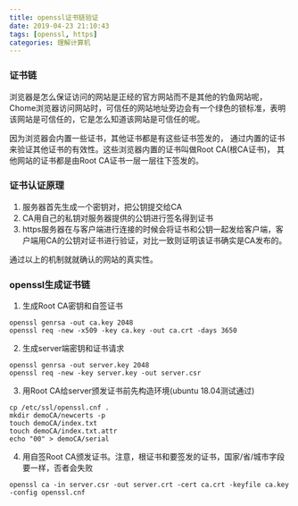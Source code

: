 ```yaml
---
title: openssl证书链验证
date: 2019-04-23 21:10:43
tags: [openssl, https]
categories: 理解计算机
---
```


### 证书链

浏览器是怎么保证访问的网站是正经的官方网站而不是其他的钓鱼网站呢，Chome浏览器访问网站时，可信任的网站地址旁边会有一个绿色的锁标准，表明该网站是可信任的，它是怎么知道该网站是可信任的呢。  

因为浏览器会内置一些证书，其他证书都是有这些证书签发的， 通过内置的证书来验证其他证书的有效性。这些浏览器内置的证书叫做Root CA(根CA证书)， 其他网站的证书都是由Root CA证书一层一层往下签发的。

### 证书认证原理

1. 服务器首先生成一个密钥对，把公钥提交给CA
2. CA用自己的私钥对服务器提供的公钥进行签名得到证书
3. https服务器在与客户端进行连接的时候会将证书和公钥一起发给客户端，客户端用CA的公钥对证书进行验证，对比一致则证明该证书确实是CA发布的。

<!-- more -->

通过以上的机制就就确认的网站的真实性。

### openssl生成证书链

1. 生成Root CA密钥和自签证书

```
openssl genrsa -out ca.key 2048
openssl req -new -x509 -key ca.key -out ca.crt -days 3650
```

2. 生成server端密钥和证书请求

```
openssl genrsa -out server.key 2048
openssl req -new -key server.key -out server.csr
```

3. 用Root CA给server颁发证书前先构造环境(ubuntu 18.04测试通过)

```
cp /etc/ssl/openssl.cnf .
mkdir demoCA/newcerts -p
touch demoCA/index.txt
touch demoCA/index.txt.attr
echo "00" > demoCA/serial
```

4. 用自签Root CA颁发证书。注意，根证书和要签发的证书，国家/省/城市字段要一样，否者会失败

```
openssl ca -in server.csr -out server.crt -cert ca.crt -keyfile ca.key -config openssl.cnf
```